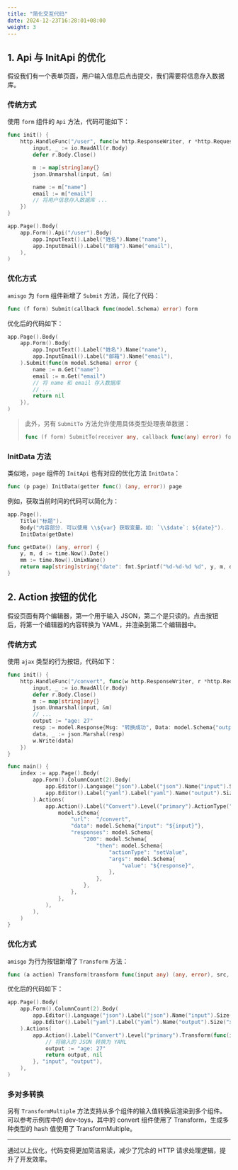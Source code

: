 ```yaml
---
title: "简化交互代码"
date: 2024-12-23T16:28:01+08:00
weight: 3
---
```


## 1. Api 与 InitApi 的优化

假设我们有一个表单页面，用户输入信息后点击提交，我们需要将信息存入数据库。

### 传统方式

使用 `form` 组件的 `Api` 方法，代码可能如下：

```go
func init() {
    http.HandleFunc("/user", func(w http.ResponseWriter, r *http.Request) {
        input, _ := io.ReadAll(r.Body)
        defer r.Body.Close()

        m := map[string]any{}
        json.Unmarshal(input, &m)

        name := m["name"]
        email := m["email"]
        // 将用户信息存入数据库 ...
    })
}

app.Page().Body(
    app.Form().Api("/user").Body(
        app.InputText().Label("姓名").Name("name"),
        app.InputEmail().Label("邮箱").Name("email"),
    ),
)
```

### 优化方式

`amisgo` 为 `form` 组件新增了 `Submit` 方法，简化了代码：

```go
func (f form) Submit(callback func(model.Schema) error) form
```

优化后的代码如下：

```go
app.Page().Body(
    app.Form().Body(
        app.InputText().Label("姓名").Name("name"),
        app.InputEmail().Label("邮箱").Name("email"),
    ).Submit(func(m model.Schema) error {
        name := m.Get("name")
        email := m.Get("email")
        // 将 name 和 email 存入数据库
        // ...
        return nil
    }),
)
```

> 此外，另有 `SubmitTo` 方法允许使用具体类型处理表单数据：
>
> ```go
> func (f form) SubmitTo(receiver any, callback func(any) error) form
> ```

### InitData 方法

类似地，`page` 组件的 `InitApi` 也有对应的优化方法 `InitData`：

```go
func (p page) InitData(getter func() (any, error)) page
```

例如，获取当前时间的代码可以简化为：

```go
app.Page().
    Title("标题").
    Body("内容部分. 可以使用 \\${var} 获取变量。如: `\\$date`: ${date}").
    InitData(getDate)

func getDate() (any, error) {
    y, m, d := time.Now().Date()
    mm := time.Now().UnixNano()
    return map[string]string{"date": fmt.Sprintf("%d-%d-%d %d", y, m, d, mm)}, nil
}
```

## 2. Action 按钮的优化

假设页面有两个编辑器，第一个用于输入 JSON，第二个是只读的。点击按钮后，将第一个编辑器的内容转换为 YAML，并渲染到第二个编辑器中。

### 传统方式

使用 `ajax` 类型的行为按钮，代码如下：

```go
func init() {
    http.HandleFunc("/convert", func(w http.ResponseWriter, r *http.Request) {
        input, _ := io.ReadAll(r.Body)
        defer r.Body.Close()
        m := map[string]any{}
        json.Unmarshal(input, &m)
        // ...
        output := "age: 27"
        resp := model.Response{Msg: "转换成功", Data: model.Schema{"output": output}} // 这里的 key 值必须是第二个编辑器的 name
        data, _ := json.Marshal(resp)
        w.Write(data)
    })
}

func main() {
    index := app.Page().Body(
        app.Form().ColumnCount(2).Body(
            app.Editor().Language("json").Label("json").Name("input").Size("xxl"),
            app.Editor().Label("yaml").Label("yaml").Name("output").Size("xxl").ReadOnly(true),
        ).Actions(
            app.Action().Label("Convert").Level("primary").ActionType("ajax").Api(
                model.Schema{
                    "url":  "/convert",
                    "data": model.Schema{"input": "${input}"},
                    "responses": model.Schema{
                        "200": model.Schema{
                            "then": model.Schema{
                                "actionType": "setValue",
                                "args": model.Schema{
                                    "value": "${response}",
                                },
                            },
                        },
                    },
                },
            ),
        ),
    )
}
```

### 优化方式

`amisgo` 为行为按钮新增了 `Transform` 方法：

```go
func (a action) Transform(transform func(input any) (any, error), src, dst string) action
```

优化后的代码如下：

```go
app.Page().Body(
    app.Form().ColumnCount(2).Body(
        app.Editor().Language("json").Label("json").Name("input").Size("xxl"),
        app.Editor().Label("yaml").Label("yaml").Name("output").Size("xxl").ReadOnly(true),
    ).Actions(
        app.Action().Label("Convert").Level("primary").Transform(func(input any) (any, error) {
            // 将输入的 JSON 转换为 YAML
            output := "age: 27"
            return output, nil
        }, "input", "output"),
    ),
)
```

### 多对多转换

另有 `TransformMultiple` 方法支持从多个组件的输入值转换后渲染到多个组件。可以参考示例库中的 dev-toys，其中的 convert 组件使用了 Transform，生成多种类型的 hash 值使用了 TransformMultiple。

---

通过以上优化，代码变得更加简洁易读，减少了冗余的 HTTP 请求处理逻辑，提升了开发效率。
